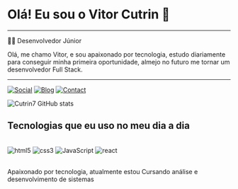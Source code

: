  <h1>Olá! Eu sou o Vitor Cutrin 👋</h1>
<hr>

 👨‍💻 Desenvolvedor Júnior 

Olá, me chamo Vitor, e sou apaixonado por tecnologia, estudo diariamente
 para conseguir minha primeira oportunidade, almejo no futuro me tornar um
 desenvolvedor Full Stack.

 <hr>

[![Social](https://img.shields.io/badge/LinkedIn-0077B5?style=for-the-badge&logo=linkedin&logoColor=white)](https://www.linkedin.com/in/vitor-cutrin/)
[![Blog](https://img.shields.io/website-up-down-green-red/http/monip.org.svg)](https://cutrin7.github.io/Portifolio/)
[![Contact](https://img.shields.io/badge/Gmail-D14836?style=for-the-badge&logo=gmail&logoColor=white)](cutrinvitor@gmail.com)

![Cutrin7 GitHub stats](https://github-readme-stats.vercel.app/api?username=Cutrin7&show_icons=true&theme=dracula&locale=pt-br)

## Tecnologias que eu uso no meu dia a dia

<div style="display: inline_block"><br/>
<img aling="center" alt="html5" src="https://img.shields.io/badge/HTML5-E34F26?style=for-the-badge&logo=html5&logoColor=white" />
<img aling="center" alt="css3" src="https://img.shields.io/badge/CSS3-1572B6?style=for-the-badge&logo=css3&logoColor=white" />
<img aling="center" alt="JavaScript" src="https://img.shields.io/badge/JavaScript-F7DF1E?style=for-the-badge&logo=javascript&logoColor=black" />
<img aling="center" alt="react" src="https://img.shields.io/badge/React-20232A?style=for-the-badge&logo=react&logoColor=61DAFB" />
</div><br/>

Apaixonado por tecnologia, atualmente estou Cursando análise e desenvolvimento de sistemas
